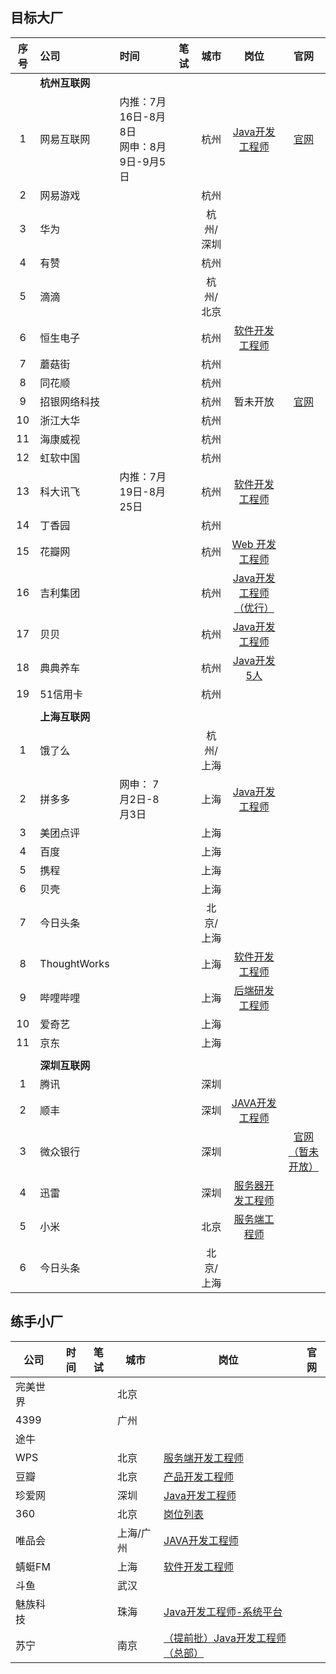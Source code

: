 

## 目标大厂

| 序号 | 公司           | 时间                                         | 笔试 |   城市    |                             岗位                             |                             官网                             |
| :--: | :------------- | :------------------------------------------- | :--- | :-------: | :----------------------------------------------------------: | :----------------------------------------------------------: |
|      | **杭州互联网** |                                              |      |           |                                                              |                                                              |
|  1   | 网易互联网     | 内推：7月16日-8月8日<br/>网申：8月9日-9月5日 |      |   杭州    | [Java开发工程师](https://campus.163.com/app/jobDetail/index?id=102) |   [官网](https://www.nowcoder.com/activity/campus2019/149)   |
|  2   | 网易游戏       |                                              |      |   杭州    |                                                              |                                                              |
|  3   | 华为           |                                              |      | 杭州/深圳 |                                                              |                                                              |
|  4   | 有赞           |                                              |      |   杭州    |                                                              |                                                              |
|  5   | 滴滴           |                                              |      | 杭州/北京 |                                                              |                                                              |
|  6   | 恒生电子       |                                              |      |   杭州    | [软件开发工程师](http://campus.hundsun.com/zpdetail/230193316?r=&p=&c=3301&d=&k=) |                                                              |
|  7   | 蘑菇街         |                                              |      |   杭州    |                                                              |                                                              |
|  8   | 同花顺         |                                              |      |   杭州    |                                                              |                                                              |
|  9   | 招银网络科技   |                                              |      |   杭州    |                           暂未开放                           | [官网](http://cmbnt.cmbchina.com/bulletin/cmbnt2018spring/index.html) |
|  10  | 浙江大华       |                                              |      |   杭州    |                                                              |                                                              |
|  11  | 海康威视       |                                              |      |   杭州    |                                                              |                                                              |
|  12  | 虹软中国       |                                              |      |   杭州    |                                                              |                                                              |
|  13  | 科大讯飞       | 内推：7月19日-8月25日                        |      |   杭州    | [软件开发工程师](https://iflytek.cheng95.com/position/detail?channel=2&id=22) |                                                              |
|  14  | 丁香园         |                                              |      |   杭州    |                                                              |                                                              |
|  15  | 花瓣网         |                                              |      |   杭州    | [Web 开发工程师](http://huaban.com/about/join_us/#web_developer) |                                                              |
|  16  | 吉利集团       |                                              |      |   杭州    | [Java开发工程师（优行）](http://campus.geely.com/home/webschool/xzlist?studentType=1#) |                                                              |
|  17  | 贝贝           |                                              |      |   杭州    | [Java开发工程师](http://campus.51job.com/beibei2018/position.html) |                                                              |
|  18  | 典典养车       |                                              |      |   杭州    |       [Java开发 5人](http://www.ddyc.com/jobs/1.html)        |                                                              |
|  19  | 51信用卡       |                                              |      |   杭州    |                                                              |                                                              |
|      |                |                                              |      |           |                                                              |                                                              |
|      | **上海互联网** |                                              |      |           |                                                              |                                                              |
|  1   | 饿了么         |                                              |      | 杭州/上海 |                                                              |                                                              |
|  2   | 拼多多         | 网申： 7月2日-8月3日                         |      |   上海    | [Java开发工程师](http://pinduoduo.zhiye.com/zpdetail/620197931) |                                                              |
|  3   | 美团点评       |                                              |      |   上海    |                                                              |                                                              |
|  4   | 百度           |                                              |      |   上海    |                                                              |                                                              |
|  5   | 携程           |                                              |      |   上海    |                                                              |                                                              |
|  6   | 贝壳           |                                              |      |   上海    |                                                              |                                                              |
|  7   | 今日头条       |                                              |      | 北京/上海 |                                                              |                                                              |
|  8   | ThoughtWorks   |                                              |      |   上海    | [软件开发工程师](https://join.thoughtworks.cn/recruitment_process#jobs) |                                                              |
|  9   | 哔哩哔哩       |                                              |      |   上海    | [后端研发工程师](http://campus.chinahr.com/2018/bilibili/index.html#t3) |                                                              |
|  10  | 爱奇艺         |                                              |      |   上海    |                                                              |                                                              |
|  11  | 京东           |                                              |      |   上海    |                                                              |                                                              |
|      |                |                                              |      |           |                                                              |                                                              |
|      | **深圳互联网** |                                              |      |           |                                                              |                                                              |
|  1   | 腾讯           |                                              |      |   深圳    |                                                              |                                                              |
|  2   | 顺丰           |                                              |      |   深圳    | [JAVA开发工程师](http://campus.sf-tech.com.cn/campusRecruitment/Jobinner1.html?p=29974628167) |                                                              |
|  3   | 微众银行       |                                              |      |   深圳    |                                                              |       [官网（暂未开放）](https://webank.cheng95.com/)        |
|  4   | 迅雷           |                                              |      |   深圳    | [服务器开发工程师](http://campus.xunlei.com/position.html?tab=1) |                                                              |
|  5   | 小米           |                                              |      |   北京    |    [服务端工程师](https://hr.xiaomi.com/campus/view/867)     |                                                              |
|  6   | 今日头条       |                                              |      | 北京/上海 |                                                              |                                                              |



## 练手小厂

| 公司       | 时间                                         | 笔试 | 城市 | 岗位                                                         | 官网                                                   |
| ---------- | -------------------------------------------- | ---- | ---- | ------------------------------------------------------------ | -------------------------------------------------------- |
| 完美世界 |||北京|||
| 4399 |                                              |      | 广州 |                                                              |                                                          |
| 途牛 | | |  | | |
| WPS | | | 北京 | [服务端开发工程师](http://join.wps.cn/#/job/7f1c61bb-b8ad-447e-b14d-2354d35c486f?_k=ttbd4w) | |
| 豆瓣 | | | 北京 | [产品开发工程师](https://jobs.douban.com/jobs/campus/#position-cam_cpkf) | |
| 珍爱网 | | | 深圳 | [Java开发工程师](http://zhenai.zhiye.com/zpdetail/190143546) |  |
| 360 | | | 北京 | [岗位列表](http://campus.chinahr.com/2019/qihu360/job_intern.html) |  |
| 唯品会 | | | 上海/广州 | [JAVA开发工程师](http://campus.vip.com/rec_1.html) |  |
| 蜻蜓FM | | | 上海 | [软件开发工程师](http://sss.qingting.fm/campus/campus.html?v=4) |  |
| 斗鱼 | | | 武汉 |  |  |
| 魅族科技 | | | 珠海 | [Java开发工程师-系统平台](http://meizu.zhiye.com/zpdetail/230111011?p=1%5E37&c=-1&PageIndex=2) |  |
| 苏宁 | | | 南京 | [（提前批）Java开发工程师（总部）](http://campus.suning.cn/rps-web/ftl/campus/campusPositionDetail.htm?poId=9425) |  |